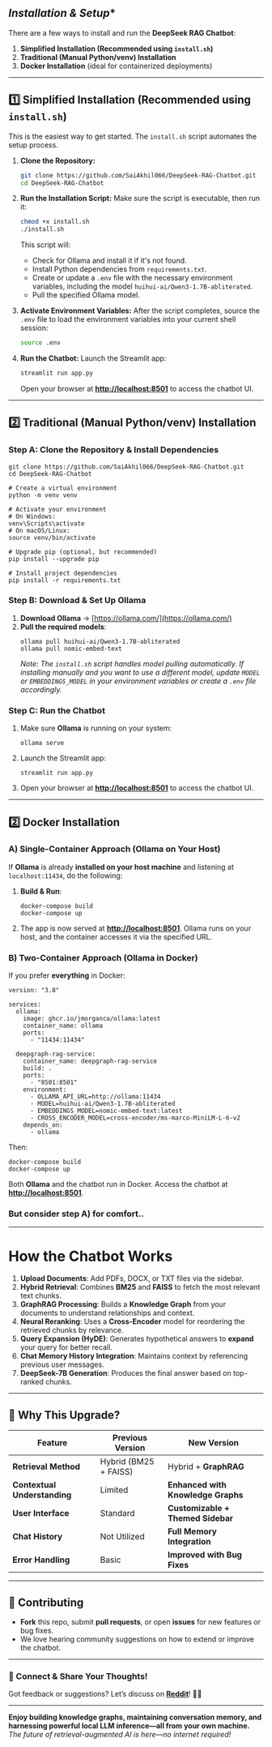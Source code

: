 ## *Installation & Setup**

There are a few ways to install and run the **DeepSeek RAG Chatbot**:

1. **Simplified Installation (Recommended using `install.sh`)**
2. **Traditional (Manual Python/venv) Installation**
3. **Docker Installation** (ideal for containerized deployments)

---

## **1️⃣ Simplified Installation (Recommended using `install.sh`)**

This is the easiest way to get started. The `install.sh` script automates the setup process.

1.  **Clone the Repository:**
    ```bash
    git clone https://github.com/SaiAkhil066/DeepSeek-RAG-Chatbot.git
    cd DeepSeek-RAG-Chatbot
    ```

2.  **Run the Installation Script:**
    Make sure the script is executable, then run it:
    ```bash
    chmod +x install.sh
    ./install.sh
    ```
    This script will:
    *   Check for Ollama and install it if it's not found.
    *   Install Python dependencies from `requirements.txt`.
    *   Create or update a `.env` file with the necessary environment variables, including the model `huihui-ai/Qwen3-1.7B-abliterated`.
    *   Pull the specified Ollama model.

3.  **Activate Environment Variables:**
    After the script completes, source the `.env` file to load the environment variables into your current shell session:
    ```bash
    source .env
    ```

4.  **Run the Chatbot:**
    Launch the Streamlit app:
    ```bash
    streamlit run app.py
    ```
    Open your browser at **[http://localhost:8501](http://localhost:8501)** to access the chatbot UI.

---

## **2️⃣ Traditional (Manual Python/venv) Installation**

### **Step A: Clone the Repository & Install Dependencies**
```
git clone https://github.com/SaiAkhil066/DeepSeek-RAG-Chatbot.git
cd DeepSeek-RAG-Chatbot

# Create a virtual environment
python -m venv venv

# Activate your environment
# On Windows:
venv\Scripts\activate
# On macOS/Linux:
source venv/bin/activate

# Upgrade pip (optional, but recommended)
pip install --upgrade pip

# Install project dependencies
pip install -r requirements.txt
```

### **Step B: Download & Set Up Ollama**
1. **Download Ollama** → [https://ollama.com/](https://ollama.com/)  
2. **Pull the required models**:
   ```
   ollama pull huihui-ai/Qwen3-1.7B-abliterated 
   ollama pull nomic-embed-text
   ```
   *Note: The `install.sh` script handles model pulling automatically. If installing manually and you want to use a different model, update `MODEL` or `EMBEDDINGS_MODEL` in your environment variables or create a `.env` file accordingly.*

### **Step C: Run the Chatbot**
1. Make sure **Ollama** is running on your system:
   ```
   ollama serve
   ```
2. Launch the Streamlit app:
   ```
   streamlit run app.py
   ```
3. Open your browser at **[http://localhost:8501](http://localhost:8501)** to access the chatbot UI.

---

## **2️⃣ Docker Installation**

### **A) Single-Container Approach (Ollama on Your Host)**

If **Ollama** is already **installed on your host machine** and listening at `localhost:11434`, do the following:

1. **Build & Run**:
   ```
   docker-compose build
   docker-compose up
   ```
2. The app is now served at **[http://localhost:8501](http://localhost:8501)**. Ollama runs on your host, and the container accesses it via the specified URL.

### **B) Two-Container Approach (Ollama in Docker)**

If you prefer **everything** in Docker:
```
version: "3.8"

services:
  ollama:
    image: ghcr.io/jmorganca/ollama:latest
    container_name: ollama
    ports:
      - "11434:11434"

  deepgraph-rag-service:
    container_name: deepgraph-rag-service
    build: .
    ports:
      - "8501:8501"
    environment:
      - OLLAMA_API_URL=http://ollama:11434
      - MODEL=huihui-ai/Qwen3-1.7B-abliterated
      - EMBEDDINGS_MODEL=nomic-embed-text:latest
      - CROSS_ENCODER_MODEL=cross-encoder/ms-marco-MiniLM-L-6-v2
    depends_on:
      - ollama
```

Then:
```
docker-compose build
docker-compose up
```
Both **Ollama** and the chatbot run in Docker. Access the chatbot at **[http://localhost:8501](http://localhost:8501)**.


### **But consider step A) for comfort..**
---

# **How the Chatbot Works**

1. **Upload Documents**: Add PDFs, DOCX, or TXT files via the sidebar.  
2. **Hybrid Retrieval**: Combines **BM25** and **FAISS** to fetch the most relevant text chunks.  
3. **GraphRAG Processing**: Builds a **Knowledge Graph** from your documents to understand relationships and context.  
4. **Neural Reranking**: Uses a **Cross-Encoder** model for reordering the retrieved chunks by relevance.  
5. **Query Expansion (HyDE)**: Generates hypothetical answers to **expand** your query for better recall.  
6. **Chat Memory History Integration**: Maintains context by referencing previous user messages.  
7. **DeepSeek-7B Generation**: Produces the final answer based on top-ranked chunks.

---

## **🔹 Why This Upgrade?**

| Feature                       | Previous Version            | New Version                        |
|------------------------------|-----------------------------|------------------------------------|
| **Retrieval Method**         | Hybrid (BM25 + FAISS)      | Hybrid + **GraphRAG**             |
| **Contextual Understanding** | Limited                    | **Enhanced with Knowledge Graphs** |
| **User Interface**           | Standard                   | **Customizable + Themed Sidebar**  |
| **Chat History**             | Not Utilized               | **Full Memory Integration**        |
| **Error Handling**           | Basic                      | **Improved with Bug Fixes**        |


---

## **📌 Contributing**

- **Fork** this repo, submit **pull requests**, or open **issues** for new features or bug fixes.  
- We love hearing community suggestions on how to extend or improve the chatbot.

---

### **🔗 Connect & Share Your Thoughts!**

Got feedback or suggestions? Let’s discuss on [**Reddit**](https://www.reddit.com/user/akhilpanja/)! 🚀💡

---

**Enjoy building knowledge graphs, maintaining conversation memory, and harnessing powerful local LLM inference—all from your own machine.**  
_The future of retrieval-augmented AI is here—no internet required!_
